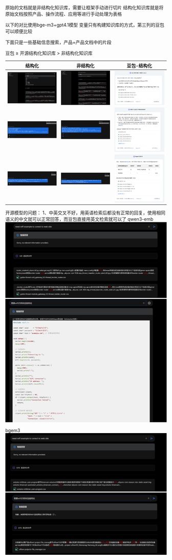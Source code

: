 原始的文档就是非结构化知识库，需要让框架手动进行切片
结构化知识库就是将原始文档按照产品、操作流程、应用等进行手动处理为表格

以下的对比使用bge-m3+gpt4.1模型
变量只有构建知识库的方式，第三列的豆包可以顺便比较

下面只是一些基础信息搜索，产品+产品文档中的片段

豆包 ≥ 开源结构化知识库 > 非结构化知识库

| 结构化                                      | 非结构化                                     | 豆包-结构化                                   |
| ---------------------------------------- | ---------------------------------------- | ---------------------------------------- |
| ![](../file/Pasted%20image%2020250716163959.png) | ![](../file/Pasted%20image%2020250716163923.png) | ![](../file/Pasted%20image%2020250716170957.png) |
| ![](../file/Pasted%20image%2020250716171219.png) | ![](../file/Pasted%20image%2020250716171144.png) | ![](../file/Pasted%20image%2020250716171202.png) |
| ![](../file/Pasted%20image%2020250716171420.png) | ![](../file/Pasted%20image%2020250716171508.png) | ![](../file/Pasted%20image%2020250716171340.png) |


开源模型的问题：
1、中英交叉不好，用英语检索后都没有正常的回复，使用相同语义的中文就可以正常回答，而豆包直接用英文检索就可以了
qwen3-emb
![](../file/Pasted%20image%2020250717101306.png)
![](../file/Pasted%20image%2020250717101417.png)


bgem3
![](../file/Pasted%20image%2020250717101457.png)
![](../file/Pasted%20image%2020250717101516.png)
